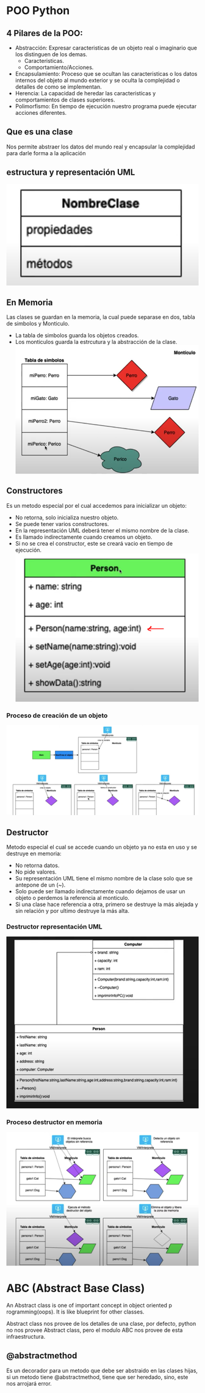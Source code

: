# POO Python

## 4 Pilares de la POO:
- Abstracción: Expresar caracteristicas de un objeto real o imaginario que los distinguen de los demas. 
    - Caracteristicas.
    - Comportamiento/Acciones.
- Encapsulamiento: Proceso que se ocultan las caracteristicas o los datos internos del objeto al mundo exterior y se oculta la complejidad o detalles de como se implementan.
- Herencia: La capacidad de heredar las caracteristicas y comportamientos de clases superiores.
- Polimorfismo: En tiempo de ejecución nuestro programa puede ejecutar acciones diferentes. 

## Que es una clase
Nos permite abstraer los datos del mundo real y encapsular la complejidad  para darle forma a la aplicación
## estructura y representación UML 
![](/images/representacionUML.PNG)
## En Memoria
Las clases se guardan en la memoria, la cual puede separase en dos, tabla de simbolos y Monticulo.
- La tabla de simbolos guarda los objetos creados.
- Los monticulos guarda la estrcutura y la abstracción de la clase.
![](/images/EnEspacioMemoria.PNG)

## Constructores
Es un metodo especial por el cual accedemos para inicializar un objeto:
- No retorna, solo inicializa nuestro objeto.
- Se puede tener varios constructores.
- En la representación UML deberá tener el mismo nombre de la clase.
- Es llamado indirectamente cuando creamos un objeto.
- Si no se crea el constructor, este se creará vacio en tiempo de ejecución.
![](/images/constructorUML.PNG)

### Proceso de creación de un objeto
![](/images/construccionDeObjeto.PNG)

## Destructor
Metodo especial el cual se accede cuando un objeto ya no esta en uso y se destruye en memoria:
- No retorna datos.
- No pide valores.
- Su representación UML tiene el mismo nombre de la clase solo que se antepone de un (~).
- Solo puede ser llamado indirectamente cuando dejamos de usar un objeto o perdemos la referencia al monticulo.
- Si una clase hace referencia a otra, primero se destruye la más alejada y sin relación y por ultimo destruye la más alta. 

### Destructor representación UML
![](/images/representacionUMLDestructor.PNG)

### Proceso destructor en memoria
![](/images/destructorDeObjeto.PNG)




# ABC (Abstract Base Class)
An Abstract class is one of important concept in object oriented p
rogramming(oops). It is like blueprint for other classes.

Abstract class nos provee de los detalles de una clase, por defecto, python no nos provee Abstract class, pero el modulo ABC nos provee de esta infraestructura.

## @abstractmethod
Es un  decorador para un metodo que debe ser abstraido en las clases hijas, si un metodo tiene @abstractmethod, tiene que ser heredado, sino, este nos arrojará error.